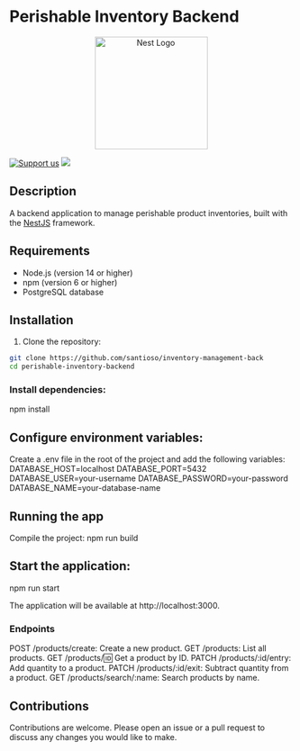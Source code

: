 # Perishable Inventory Backend

<p align="center">
  <a href="http://nestjs.com/" target="blank"><img src="https://nestjs.com/img/logo-small.svg" width="200" alt="Nest Logo" /></a>
</p>

<a href="https://opencollective.com/nest#sponsor"  target="_blank"><img src="https://img.shields.io/badge/Support%20us-Open%20Collective-41B883.svg" alt="Support us"></a>
<a href="https://twitter.com/nestframework" target="_blank"><img src="https://img.shields.io/twitter/follow/nestframework.svg?style=social&label=Follow"></a>

## Description

A backend application to manage perishable product inventories, built with the [NestJS](https://nestjs.com/) framework.

## Requirements

- Node.js (version 14 or higher)
- npm (version 6 or higher)
- PostgreSQL database

## Installation

1. Clone the repository:

```bash
git clone https://github.com/santioso/inventory-management-back
cd perishable-inventory-backend
```

### Install dependencies:
npm install


## Configure environment variables:
Create a .env file in the root of the project and add the following variables:
DATABASE_HOST=localhost
DATABASE_PORT=5432
DATABASE_USER=your-username
DATABASE_PASSWORD=your-password
DATABASE_NAME=your-database-name

## Running the app
Compile the project:
npm run build

## Start the application:
npm run start

The application will be available at http://localhost:3000.

### Endpoints
POST /products/create: Create a new product.
GET /products: List all products.
GET /products/:id: Get a product by ID.
PATCH /products/:id/entry: Add quantity to a product.
PATCH /products/:id/exit: Subtract quantity from a product.
GET /products/search/:name: Search products by name.


## Contributions
Contributions are welcome. Please open an issue or a pull request to discuss any changes you would like to make.

